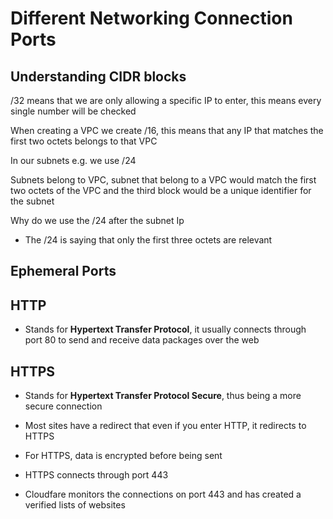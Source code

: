 # Different Networking Connection Ports




## Understanding CIDR blocks

/32 means that we are only allowing a specific IP to enter, this means every
single number will be checked


When creating a VPC we create /16, this means that any IP that matches the first
two octets belongs to that VPC

In our subnets e.g. we use /24

Subnets belong to VPC, subnet that belong to a VPC would match the first two octets of the VPC
and the third block would be a unique identifier for the subnet

Why do we use the /24 after the subnet Ip

- The /24 is saying that only the first three octets are relevant

## Ephemeral Ports


## HTTP

- Stands for **Hypertext Transfer Protocol**, it usually connects through port 80
to send and receive data packages over the web

## HTTPS

- Stands for **Hypertext Transfer Protocol Secure**, thus being a more secure connection
- Most sites have a redirect that even if you enter HTTP, it redirects to
HTTPS
- For HTTPS, data is encrypted before being sent

- HTTPS connects through port 443

- Cloudfare monitors the connections on port 443 and has created a verified
lists of websites
